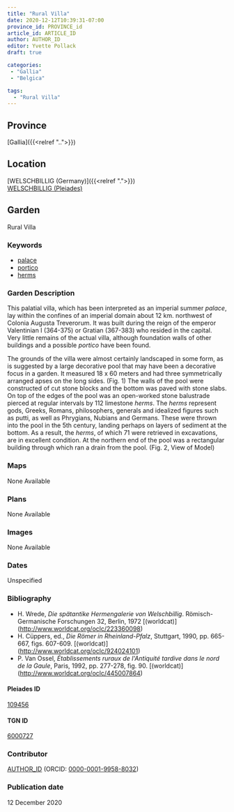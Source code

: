 ```yaml
---
title: "Rural Villa"
date: 2020-12-12T10:39:31-07:00
province_id: PROVINCE_id
article_id: ARTICLE_ID
author: AUTHOR_ID
editor: Yvette Pollack
draft: true

categories:
 - "Gallia"
 - "Belgica"

tags:
  - "Rural Villa"
---
```


## Province
[Gallia]({{<relref "..">}})

## Location

[WELSCHBILLIG (Germany)]({{<relref ".">}}) \
[WELSCHBILLIG (Pleiades)](https://pleiades.stoa.org/places/109456)

<!--### Location Description-->

<!-- LEAVE THIS BLANK FOR NOW -->

<!--## Sublocation-->

<!--
[AREA WITHIN LOCATION, LIKE “PALATINE HILL”](GEOREFERENCE LINK)
A sublocation is any area larger than an individual garden, but located within a location. I would always try to include a link to a controlled vocabulary here if possible. This ID may well be different from the Garden ID, e.g., Pompeii versus a Garden in one of the houses which has its own Pleiades ID.
-->

<!-- ### Sublocation Description -->

## Garden
Rural Villa

### Keywords
- [palace](http://vocab.getty.edu/page/aat/300005734)
- [portico](http://vocab.getty.edu/page/aat/300004145)
- [herms](http://vocab.getty.edu/page/aat/300047170)

### Garden Description

This palatial villa, which has been interpreted as an imperial summer *palace*, lay within the confines of an imperial domain about 12 km. northwest of Colonia Augusta Treverorum. It was built during the reign of the emperor Valentinian I (364-375) or Gratian (367-383) who resided in the capital. Very little remains of the actual villa, although foundation walls of other buildings and a possible *portico* have been found.

The grounds of the villa were almost certainly landscaped in some form, as is suggested by a large decorative pool that may have been a decorative focus in a garden. It measured 18 x 60 meters and had three symmetrically arranged apses on the long sides. (Fig. 1) The walls of the pool were constructed of cut stone blocks and the bottom was paved with stone slabs. On top of the edges of the pool was an open-worked stone balustrade pierced at regular intervals by 112 limestone *herms*. The *herms* represent gods, Greeks, Romans, philosophers, generals and idealized figures such as putti, as well as Phrygians, Nubians and Germans. These were thrown into the pool in the 5th century, landing perhaps on layers of sediment at the bottom. As a result, the *herms*, of which 71 were retrieved in excavations, are in excellent condition. At the northern end of the pool was a rectangular building through which ran a drain from the pool. (Fig. 2, View of Model)



<!-- Text comes from draft file-->


### Maps

None Available

### Plans

None Available
<!--
{{< figure src="IMG_URL" alt="ALT_TEXT" title="CAPTION" >}}
-->

### Images

None Available
<!--
{{< figure src="IMG_URL" alt="ALT_TEXT" title="CAPTION" >}}
-->

### Dates
Unspecified

### Bibliography
- H. Wrede, *Die spätantike Hermengalerie von Welschbillig*. Römisch-Germanische Forschungen 32, Berlin, 1972 [(worldcat)] (http://www.worldcat.org/oclc/223360098)
- H. Cüppers, ed., *Die Römer in Rheinland-Pfalz*, Stuttgart, 1990, pp. 665-667, figs. 607-609. [(worldcat)] (http://www.worldcat.org/oclc/924024101)
- P. Van Ossel, *Établissements ruraux de l'Antiquité tardive dans le nord de la Gaule*, Paris, 1992, pp. 277-278, fig. 90.  [(worldcat)] (http://www.worldcat.org/oclc/445007864)

<!--#### Periodo ID-->

<!-- [PERIODO_ID](https://pleiades.stoa.org/places/PLEIADES_ID) -->

#### Pleiades ID

[109456](https://pleiades.stoa.org/places/109456)

#### TGN ID
[6000727](http://vocab.getty.edu/page/tgn/6000727)

### Contributor
[AUTHOR_ID](link) (ORCID: [0000-0001-9958-8032](https://orcid.org/0000-0001-9958-8032))

### Publication date
12 December 2020

<!--### Related articles-->

<!-- Links to other related articles. Leave blank for now -->
